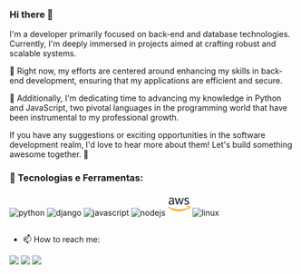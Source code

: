### Hi there 👋

I'm a developer primarily focused on back-end and database technologies. Currently, I'm deeply immersed in projects aimed at crafting robust and scalable systems.

🔭 Right now, my efforts are centered around enhancing my skills in back-end development, ensuring that my applications are efficient and secure.

🌱 Additionally, I'm dedicating time to advancing my knowledge in Python and JavaScript, two pivotal languages in the programming world that have been instrumental to my professional growth.

If you have any suggestions or exciting opportunities in the software development realm, I'd love to hear more about them! Let's build something awesome together. 🚀

### 🚀 Tecnologias e Ferramentas:

<p align="left">
  <img src="https://cdn.jsdelivr.net/gh/devicons/devicon/icons/python/python-original.svg" height="40" alt="python" />
  <img src="https://cdn.jsdelivr.net/gh/devicons/devicon/icons/django/django-plain.svg" height="40" alt="django" />
  <img src="https://cdn.jsdelivr.net/gh/devicons/devicon/icons/javascript/javascript-original.svg" height="40" alt="javascript" />
  <img src="https://cdn.jsdelivr.net/gh/devicons/devicon/icons/nodejs/nodejs-original.svg" height="40" alt="nodejs" />
  <img src="https://raw.githubusercontent.com/devicons/devicon/master/icons/amazonwebservices/amazonwebservices-original-wordmark.svg" height="40" alt="aws" />
  <img src="https://cdn.jsdelivr.net/gh/devicons/devicon/icons/linux/linux-original.svg" height="40" alt="linux" />
</p>


## 
- 📫 How to reach me:
<div >

  <a href= "https://discord.gg/Pedro_mrtns#3355" target="_blank"><img src="https://img.shields.io/badge/Discord-7289DA?style=for-the-badge&logo=discord&logoColor=white" target="_blank"></a> 
  <a href = "mailto:pcruz6064@gmail.com"><img src="https://img.shields.io/badge/-Gmail-%23333?style=for-the-badge&logo=gmail&logoColor=white" target="_blank"></a>
  <a href= "https://www.linkedin.com/in/pedro-martins-9b6b9b21b" target="_blank"><img src="https://img.shields.io/badge/-LinkedIn-%230077B5?style=for-the-badge&logo=linkedin&logoColor=white" target="_blank"></a> 
  
</div>
